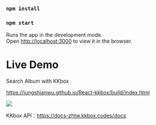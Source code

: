 ### `npm install`
### `npm start`

Runs the app in the development mode.<br>
Open [http://localhost:3000](http://localhost:3000) to view it in the browser.


<h1>Live Demo</h1>

Search Album with KKbox 

https://jungshianwu.github.io/React-kkbox/build/index.html

<img src="https://github.com/JungShianWU/React-kkbox/blob/master/index.png"/>

KKbox API：https://docs-zhtw.kkbox.codes/docs
